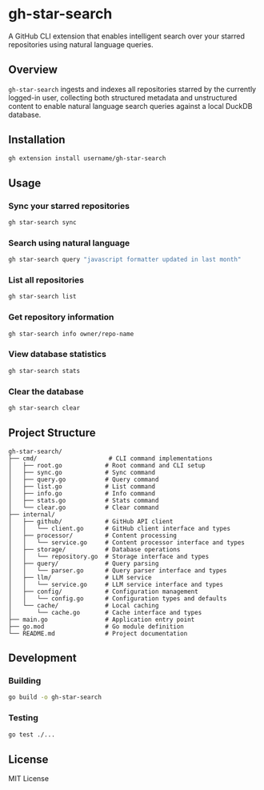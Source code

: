 # gh-star-search

A GitHub CLI extension that enables intelligent search over your starred repositories using natural language queries.

## Overview

`gh-star-search` ingests and indexes all repositories starred by the currently logged-in user, collecting both structured metadata and unstructured content to enable natural language search queries against a local DuckDB database.

## Installation

```bash
gh extension install username/gh-star-search
```

## Usage

### Sync your starred repositories
```bash
gh star-search sync
```

### Search using natural language
```bash
gh star-search query "javascript formatter updated in last month"
```

### List all repositories
```bash
gh star-search list
```

### Get repository information
```bash
gh star-search info owner/repo-name
```

### View database statistics
```bash
gh star-search stats
```

### Clear the database
```bash
gh star-search clear
```

## Project Structure

```
gh-star-search/
├── cmd/                    # CLI command implementations
│   ├── root.go            # Root command and CLI setup
│   ├── sync.go            # Sync command
│   ├── query.go           # Query command
│   ├── list.go            # List command
│   ├── info.go            # Info command
│   ├── stats.go           # Stats command
│   └── clear.go           # Clear command
├── internal/
│   ├── github/            # GitHub API client
│   │   └── client.go      # GitHub client interface and types
│   ├── processor/         # Content processing
│   │   └── service.go     # Content processor interface and types
│   ├── storage/           # Database operations
│   │   └── repository.go  # Storage interface and types
│   ├── query/             # Query parsing
│   │   └── parser.go      # Query parser interface and types
│   ├── llm/               # LLM service
│   │   └── service.go     # LLM service interface and types
│   ├── config/            # Configuration management
│   │   └── config.go      # Configuration types and defaults
│   └── cache/             # Local caching
│       └── cache.go       # Cache interface and types
├── main.go                # Application entry point
├── go.mod                 # Go module definition
└── README.md              # Project documentation
```

## Development

### Building
```bash
go build -o gh-star-search
```

### Testing
```bash
go test ./...
```

## License

MIT License